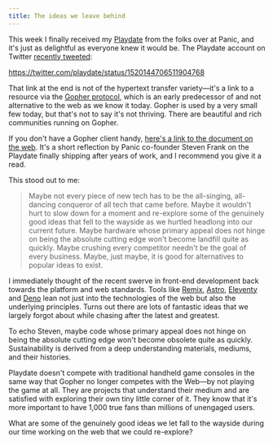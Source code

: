 ```yaml
---
title: The ideas we leave behind
---
```


This week I finally received my [Playdate](https://play.date) from the folks over at Panic, and it's just as delightful as everyone knew it would be. The Playdate account on Twitter [recently tweeted](https://twitter.com/playdate/status/1520144706511904768):

https://twitter.com/playdate/status/1520144706511904768

That link at the end is not of the hypertext transfer variety—it's a link to a resource via the [Gopher protocol](<https://en.wikipedia.org/wiki/Gopher_(protocol)>), which is an early predecessor of and not alternative to the web as we know it today. Gopher is used by a very small few today, but that's not to say it's not thriving. There are beautiful and rich communities running on Gopher.

If you don't have a Gopher client handy, [here's a link to the document on the web](https://gopher.floodgap.com/gopher/gw?a=gopher%3A%2F%2Fstevenf.com%3A70%2F0%2Fjournal%2F2022%2F04%2F18%2Ffirst-playdates-shipping.txt). It's a short reflection by Panic co-founder Steven Frank on the Playdate finally shipping after years of work, and I recommend you give it a read.

This stood out to me:

> Maybe not every piece of new tech has to be the all-singing, all-dancing conqueror of all tech that came before. Maybe it wouldn't hurt to slow down for a moment and re-explore some of the genuinely good ideas that fell to the wayside as we hurtled headlong into our current future. Maybe hardware whose primary appeal does not hinge on being the absolute cutting edge won't become landfill quite as quickly. Maybe crushing every competitor needn't be the goal of every business. Maybe, just maybe, it is good for alternatives to popular ideas to exist.

I immediately thought of the recent swerve in front-end development back towards the platform and web standards. Tools like [Remix](https://remix.run), [Astro](https://astro.build), [Eleventy](https://www.11ty.dev) and [Deno](https://deno.land) lean not just into the technologies of the web but also the underlying principles. Turns out there are lots of fantastic ideas that we largely forgot about while chasing after the latest and greatest.

To echo Steven, maybe code whose primary appeal does not hinge on being the absolute cutting edge won't become obsolete quite as quickly. Sustainability is derived from a deep understanding materials, mediums, and their histories.

Playdate doesn't compete with traditional handheld game consoles in the same way that Gopher no longer competes with the Web—by not playing the game at all. They are projects that understand their medium and are satisfied with exploring their own tiny little corner of it. They know that it's more important to have 1,000 true fans than millions of unengaged users.

What are some of the genuinely good ideas we let fall to the wayside during our time working on the web that we could re-explore?
